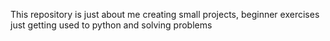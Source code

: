This repository is just about me creating small projects, beginner exercises
just getting used to python and solving problems
